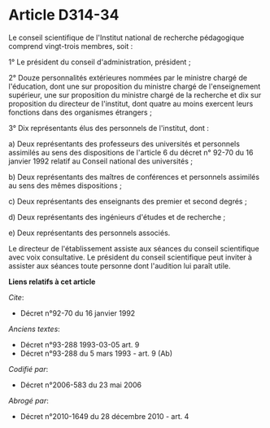# Article D314-34

Le conseil scientifique de l'Institut national de recherche pédagogique comprend vingt-trois membres, soit :

1° Le président du conseil d'administration, président ;

2° Douze personnalités extérieures nommées par le ministre chargé de l'éducation, dont une sur proposition du ministre chargé
de l'enseignement supérieur, une sur proposition du ministre chargé de la recherche et dix sur proposition du directeur de
l'institut, dont quatre au moins exercent leurs fonctions dans des organismes étrangers ;

3° Dix représentants élus des personnels de l'institut, dont :

a) Deux représentants des professeurs des universités et personnels assimilés au sens des dispositions de l'article 6 du
décret n° 92-70 du 16 janvier 1992 relatif au Conseil national des universités ;

b) Deux représentants des maîtres de conférences et personnels assimilés au sens des mêmes dispositions ;

c) Deux représentants des enseignants des premier et second degrés ;

d) Deux représentants des ingénieurs d'études et de recherche ;

e) Deux représentants des personnels associés.

Le directeur de l'établissement assiste aux séances du conseil scientifique avec voix consultative. Le président du conseil
scientifique peut inviter à assister aux séances toute personne dont l'audition lui paraît utile.

**Liens relatifs à cet article**

_Cite_:

  - Décret n°92-70 du 16 janvier 1992

_Anciens textes_:

  - Décret n°93-288 1993-03-05 art. 9
  - Décret n°93-288 du 5 mars 1993 - art. 9 (Ab)

_Codifié par_:

  - Décret n°2006-583 du 23 mai 2006

_Abrogé par_:

  - Décret n°2010-1649 du 28 décembre 2010 - art. 4
